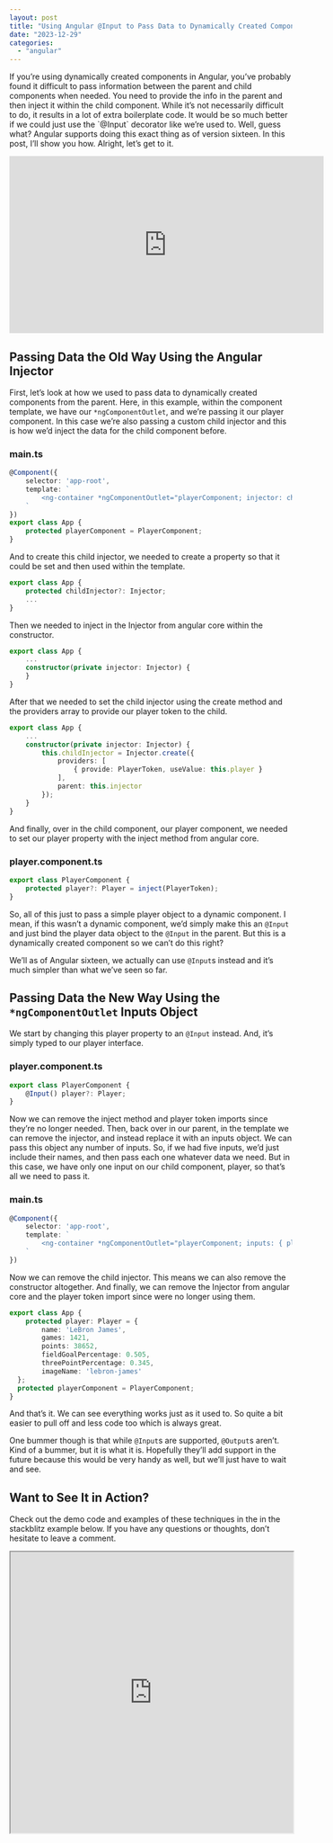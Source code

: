 ```yaml
---
layout: post
title: "Using Angular @Input to Pass Data to Dynamically Created Components"
date: "2023-12-29"
categories: 
  - "angular"
---
```


<p class="intro"><span class="dropcap">I</span>f you’re using dynamically created components in Angular, you’ve probably found it difficult to pass information between the parent and child components when needed. You need to provide the info in the parent and then inject it within the child component. While it’s not necessarily difficult to do, it results in a lot of extra boilerplate code. It would be so much better if we could just use the `@Input` decorator like we’re used to. Well, guess what? Angular supports doing this exact thing as of version sixteen. In this post, I’ll show you how. Alright, let’s get to it.</p>

<iframe width="560" height="315" src="https://www.youtube.com/embed/MT2JP8pn1qU?si=Nbir9Qce-fIM0srR" title="YouTube video player" frameborder="0" allow="accelerometer; autoplay; clipboard-write; encrypted-media; gyroscope; picture-in-picture; web-share" allowfullscreen></iframe>

## Passing Data the Old Way Using the Angular Injector

First, let’s look at how we used to pass data to dynamically created components from the parent. Here, in this example, within the component template, we have our `*ngComponentOutlet`, and we’re passing it our player component. In this case we’re also passing a custom child injector and this is how we’d inject the data for the child component before.

### main.ts

```typescript
@Component({
    selector: 'app-root',
    template: `
        <ng-container *ngComponentOutlet="playerComponent; injector: childInjector"></ng-container>
    `
})
export class App {
    protected playerComponent = PlayerComponent;
}
```

And to create this child injector, we needed to create a property so that it could be set and then used within the template.

```typescript
export class App {
    protected childInjector?: Injector;
    ...
}
```

Then we needed to inject in the Injector from angular core within the constructor.

```typescript
export class App {
    ...
    constructor(private injector: Injector) {
    }
}
```

After that we needed to set the child injector using the create method and the providers array to provide our player token to the child.

```typescript
export class App {
    ...
    constructor(private injector: Injector) {
        this.childInjector = Injector.create({
            providers: [
                { provide: PlayerToken, useValue: this.player }
            ],
            parent: this.injector
        });
    }
}
```

And finally, over in the child component, our player component, we needed to set our player property with the inject method from angular core.

### player.component.ts

```typescript
export class PlayerComponent {
    protected player?: Player = inject(PlayerToken);
}
```

So, all of this just to pass a simple player object to a dynamic component. I mean, if this wasn’t a dynamic component, we’d simply make this an `@Input` and just bind the player data object to the `@Input` in the parent. But this is a dynamically created component so we can’t do this right?

We’ll as of Angular sixteen, we actually can use `@Input`s instead and it’s much simpler than what we’ve seen so far.

## Passing Data the New Way Using the `*ngComponentOutlet` Inputs Object

We start by changing this player property to an `@Input` instead. And, it’s simply typed to our player interface.

### player.component.ts

```typescript
export class PlayerComponent {
    @Input() player?: Player;
}
```

Now we can remove the inject method and player token imports since they’re no longer needed. Then, back over in our parent, in the template we can remove the injector, and instead replace it with an inputs object. We can pass this object any number of inputs. So, if we had five inputs, we’d just include their names, and then pass each one whatever data we need. But in this case, we have only one input on our child component, player, so that’s all we need to pass it.

### main.ts

```typescript
@Component({
    selector: 'app-root',
    template: `
        <ng-container *ngComponentOutlet="playerComponent; inputs: { player }"></ng-container>
    `
})
```

Now we can remove the child injector. This means we can also remove the constructor altogether. And finally, we can remove the Injector from angular core and the player token import since were no longer using them.

```typescript
export class App {
    protected player: Player = {
        name: 'LeBron James',
        games: 1421,
        points: 38652,
        fieldGoalPercentage: 0.505,
        threePointPercentage: 0.345,
        imageName: 'lebron-james'
  };
  protected playerComponent = PlayerComponent;
}
```

And that’s it. We can see everything works just as it used to. So quite a bit easier to pull off and less code too which is always great.

One bummer though is that while `@Input`s are supported, `@Output`s aren’t. Kind of a bummer, but it is what it is. Hopefully they’ll add support in the future because this would be very handy as well, but we’ll just have to wait and see.

## Want to See It in Action?
Check out the demo code and examples of these techniques in the in the stackblitz example below. If you have any questions or thoughts, don’t hesitate to leave a comment.

<iframe src="https://stackblitz.com/edit/stackblitz-starters-9xzkkf?ctl=1&embed=1&file=src%2Fmain.ts" style="height: 500px; width: 100%; margin-bottom: 1.5em; display: block;">  
